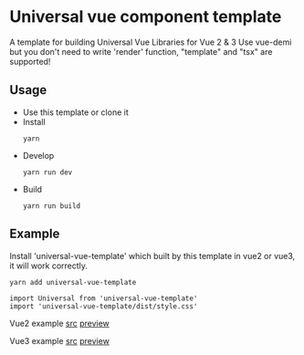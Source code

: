 # Universal vue component template
A template for building Universal Vue Libraries for Vue 2 & 3
Use vue-demi but you don't need to write 'render' function, "template" and "tsx" are supported!

## Usage
- Use this template or clone it
- Install
  ```
  yarn
  ```
- Develop
  ```
  yarn run dev
  ```
- Build
  ```
  yarn run build
  ```

## Example
Install 'universal-vue-template' which built by this template in vue2 or vue3, it will work correctly.
```
yarn add universal-vue-template
```

```
import Universal from 'universal-vue-template'
import 'universal-vue-template/dist/style.css'
```

Vue2 example
[src](https://github.com/newbeea/universal-vue-component-template/tree/master/examples/vue2)
[preview](https://universal-vue-component-2.vercel.app/)

Vue3 example
[src](https://github.com/newbeea/universal-vue-component-template/tree/master/examples/vue3)
[preview](https://universal-vue-component-3.vercel.app/)